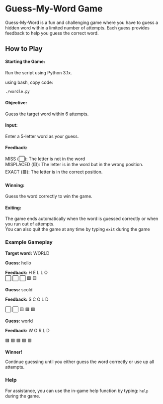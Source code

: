 # Guess-My-Word Game
Guess-My-Word is a fun and challenging game where you have to guess a hidden word within a limited number of attempts. Each guess provides feedback to help you guess the correct word.

## How to Play

#### Starting the Game: 
Run the script using Python 3.1x.

using bash, copy code:
```bash 
./wordle.py
```
#### Objective: 
Guess the target word within 6 attempts.

#### Input: 
Enter a 5-letter word as your guess.

#### Feedback:


MISS (⬜): The letter is not in the word  
MISPLACED (🟨): The letter is in the word but in the wrong position.  
EXACT (🟩): The letter is in the correct position.

#### Winning: 
Guess the word correctly to win the game.

#### Exiting: 
The game ends automatically when the word is guessed correctly or when you run out of attempts.  
You can also quit the game at any time by typing ```exit``` during the game 

### Example Gameplay

**Target word:** WORLD

**Guess:** hello

**Feedback:** H E L L O   
⬜ ⬜ ⬜ 🟩 🟨    
  
**Guess:** scold

**Feedback:** S C O L D
  
⬜ ⬜ 🟨 🟩 🟩  

**Guess:** world

**Feedback:** W O R L D
  
🟩 🟩 🟩 🟩 🟩  

**Winner!**
    
Continue guessing until you either guess the word correctly or use up all attempts.


### Help
For assistance, you can use the in-game help function by typing: 
```help``` during the game.

